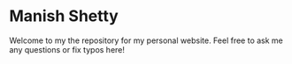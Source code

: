 # Manish Shetty

Welcome to my the repository for my personal website. Feel free to ask me any questions or fix typos here!
